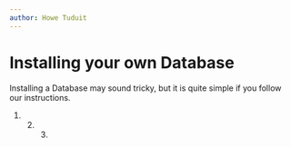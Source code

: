 ```yaml
---
author: Howe Tuduit
---
```


# Installing your own Database

Installing a Database may sound tricky, but it is quite simple if you follow our instructions.

1.  2.  3.  
